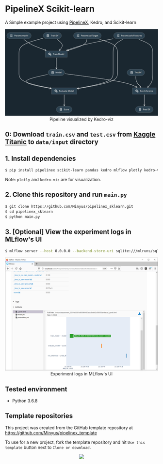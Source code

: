 # PipelineX Scikit-learn

A Simple example project using [PipelineX](https://github.com/Minyus/pipelinex), Kedro, and Scikit-learn

<p align="center">
<img src="img/kedro_pipeline.png">
Pipeline visualized by Kedro-viz
</p>



## 0: Download `train.csv` and `test.csv` from [Kaggle Titanic](https://www.kaggle.com/c/titanic/data) to `data/input` directory

## 1. Install dependencies

```bash
$ pip install pipelinex scikit-learn pandas kedro mlflow plotly kedro-viz
```

Note: `plotly` and `kedro-viz` are for visualization.

## 2. Clone this repository and run `main.py`

```bash
$ git clone https://github.com/Minyus/pipelinex_sklearn.git
$ cd pipelinex_sklearn
$ python main.py
```

## 3. [Optional] View the experiment logs in MLflow's UI 

```bash
$ mlflow server --host 0.0.0.0 --backend-store-uri sqlite:///mlruns/sqlite.db --default-artifact-root ./mlruns/experiment_001
```

<p align="center">
<img src="img/mlflow_ui.png">
Experiment logs in MLflow's UI
</p>


## Tested environment

- Python 3.6.8


## Template repositories

This project was created from the GitHub template repository at https://github.com/Minyus/pipelinex_template

To use for a new project, fork the template repository and hit `Use this template` button next to `Clone or download`.

<p align="center">
<img src="https://help.github.com/assets/images/help/repository/use-this-template-button.png">
</p>
